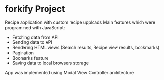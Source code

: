 # forkify Project

Recipe application with custom recipe upploads
Main features which were programmed with JavaScript:

- Fetching data from API
- Sending data to API
- Rendering HTML views (Search results, Recipe view results, bookmarks)
- Pagination
- Boomarks feature
- Saving data to local browsers storage

App was implemented using Modal View Controller architecture
